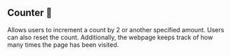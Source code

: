 ## Counter 📑

Allows users to increment a count by 2 or another specified amount. Users can also reset the count. Additionally, the webpage keeps track of how many times the page has been visited.
